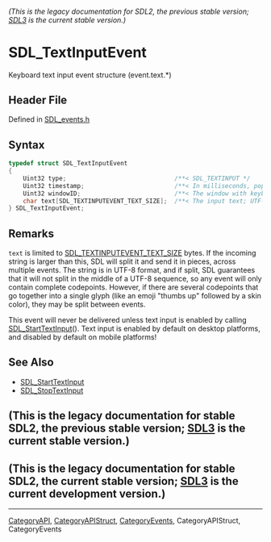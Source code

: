 ###### (This is the legacy documentation for SDL2, the previous stable version; [SDL3](https://wiki.libsdl.org/SDL3/) is the current stable version.)
# SDL_TextInputEvent

Keyboard text input event structure (event.text.*)

## Header File

Defined in [SDL_events.h](https://github.com/libsdl-org/SDL/blob/SDL2/include/SDL_events.h)

## Syntax

```c
typedef struct SDL_TextInputEvent
{
    Uint32 type;                              /**< SDL_TEXTINPUT */
    Uint32 timestamp;                         /**< In milliseconds, populated using SDL_GetTicks() */
    Uint32 windowID;                          /**< The window with keyboard focus, if any */
    char text[SDL_TEXTINPUTEVENT_TEXT_SIZE];  /**< The input text; UTF-8 encoded. */
} SDL_TextInputEvent;
```

## Remarks

`text` is limited to
[SDL_TEXTINPUTEVENT_TEXT_SIZE](SDL_TEXTINPUTEVENT_TEXT_SIZE) bytes. If the
incoming string is larger than this, SDL will split it and send it in
pieces, across multiple events. The string is in UTF-8 format, and if
split, SDL guarantees that it will not split in the middle of a UTF-8
sequence, so any event will only contain complete codepoints. However, if
there are several codepoints that go together into a single glyph (like an
emoji "thumbs up" followed by a skin color), they may be split between
events.

This event will never be delivered unless text input is enabled by calling
[SDL_StartTextInput](SDL_StartTextInput)(). Text input is enabled by
default on desktop platforms, and disabled by default on mobile platforms!

## See Also

- [SDL_StartTextInput](SDL_StartTextInput)
- [SDL_StopTextInput](SDL_StopTextInput)


## (This is the legacy documentation for stable SDL2, the previous stable version; [SDL3](https://wiki.libsdl.org/SDL3/) is the current stable version.)



## (This is the legacy documentation for stable SDL2, the current stable version; [SDL3](https://wiki.libsdl.org/SDL3/) is the current development version.)



----
[CategoryAPI](CategoryAPI), [CategoryAPIStruct](CategoryAPIStruct), [CategoryEvents](CategoryEvents), CategoryAPIStruct, CategoryEvents


